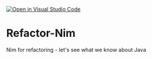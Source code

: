[![Open in Visual Studio Code](https://classroom.github.com/assets/open-in-vscode-718a45dd9cf7e7f842a935f5ebbe5719a5e09af4491e668f4dbf3b35d5cca122.svg)](https://classroom.github.com/online_ide?assignment_repo_id=11720182&assignment_repo_type=AssignmentRepo)
# Refactor-Nim
Nim for refactoring - let's see what we know about Java

